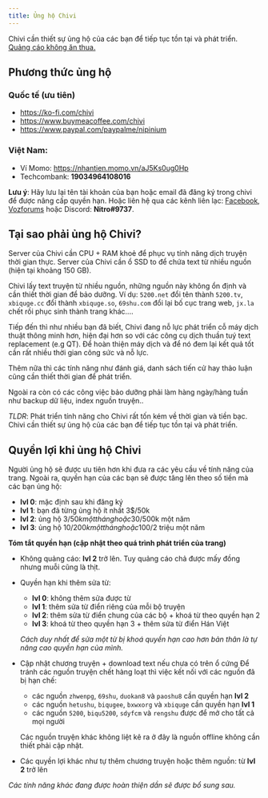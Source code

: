 ```yaml
---
title: Ủng hộ Chivi
---
```


Chivi cần thiết sự ủng hộ của các bạn để tiếp tục tồn tại và phát triển. <a href="/imgs/revenue.png" rel="external">Quảng cáo không ăn thua.</a>

## Phương thức ủng hộ

### Quốc tế (ưu tiên)

- https://ko-fi.com/chivi
- https://www.buymeacoffee.com/chivi
- https://www.paypal.com/paypalme/nipinium

### Việt Nam:

- Ví Momo: https://nhantien.momo.vn/aJ5Ks0ug0Hp
- Techcombank: **19034964108016**

**Lưu ý**: Hãy lưu lại tên tài khoản của bạn hoặc email đã đăng ký trong chivi để được nâng cấp quyền hạn.
Hoặc liên hệ qua các kênh liên lạc: [Facebook](https://www.facebook.com/chivi.app), [Vozforums](https://voz.vn/conversations/add?to=Nipin) hoặc Discord: **Nitro#9737**.

## Tại sao phải ủng hộ Chivi?

Server của Chivi cần CPU + RAM khoẻ để phục vụ tính năng dịch truyện thời gian thực.
Server của Chivi cần ổ SSD to để chứa text từ nhiều nguồn (hiện tại khoảng 150 GB).

Chivi lấy text truyện từ nhiều nguồn, những nguồn này không ổn định và cần thiết thời gian để bảo dưỡng.
Ví dụ: `5200.net` đổi tên thành `5200.tv`, `xbiquge.cc` đổi thành `xbiquge.so`, `69shu.com` đổi lại bố cục trang web, `jx.la` chết rồi phục sinh thành trang khác....

Tiếp đến thì như nhiều bạn đã biết, Chivi đang nỗ lực phát triển cỗ máy dịch thuật thông minh hơn, hiện đại hơn so với các công cụ dịch thuần tuý text replacement (e.g QT).
Để hoàn thiện máy dịch và để nó đem lại kết quả tốt cần rất nhiều thời gian công sức và nỗ lực.

Thêm nữa thì các tính năng như đánh giá, danh sách tiến cử hay thảo luận cũng cần thiết thời gian để phát triển.

Ngoài ra còn có các công việc bảo dưỡng phải làm hàng ngày/hàng tuần như backup dữ liệu, index nguồn truyện..

_TLDR_: Phát triển tính năng cho Chivi rất tốn kém về thời gian và tiền bạc. Chivi cần thiết sự ủng hộ của các bạn để tiếp tục tồn tại và phát triển.

## Quyền lợi khi ủng hộ Chivi

Người ủng hộ sẽ được ưu tiên hơn khi đưa ra các yêu cầu về tính năng của trang.
Ngoài ra, quyền hạn của các bạn sẽ được tăng lên theo số tiền mà các bạn ủng hộ:

- **lvl 0**: mặc định sau khi đăng ký
- **lvl 1**: bạn đã từng ủng hộ ít nhất 3$/50k
- **lvl 2**: ủng hộ 3$/50k một tháng hoặc 30$/500k một năm
- **lvl 3**: ủng hộ 10$/200k một tháng hoặc 100$/2 triệu một năm

**Tóm tắt quyền hạn (cập nhật theo quá trình phát triển của trang)**

- Không quảng cáo: **lvl 2** trở lên.
  Tuy quảng cáo chả được mấy đồng nhưng muỗi cũng là thịt.

- Quyền hạn khi thêm sửa từ:

  - **lvl 0**: không thêm sửa được từ
  - **lvl 1**: thêm sửa từ điển riêng của mỗi bộ truyện
  - **lvl 2**: thêm sửa từ điển chung của các bộ + khoá từ theo quyền hạn 2
  - **lvl 3**: khoá từ theo quyền hạn 3 + thêm sửa từ điển Hán Việt

  _Cách duy nhất để sửa một từ bị khoá quyền hạn cao hơn bản thân là tự nâng cao quyền hạn của mình._

- Cập nhật chương truyện + download text nếu chưa có trên ổ cứng
  Để tránh các nguồn truyện chết hàng loạt thì việc kết nối với các nguồn đã bị hạn chế:

  - các nguồn `zhwenpg`, `69shu`, `duokan8` và `paoshu8` cần quyền hạn **lvl 2**
  - các nguồn `hetushu`, `biqugee`, `bxwxorg` và `xbiquge` cần quyền hạn **lvl 1**
  - các nguồn `5200`, `biqu5200`, `sdyfcm` và `rengshu` được để mở cho tất cả mọi người

  Các nguồn truyện khác không liệt kê ra ở đây là nguồn offline không cần thiết phải cập nhật.

- Các quyền lợi khác như tự thêm chương truyện hoặc thêm nguồn: từ **lvl 2** trở lên

_Các tính năng khác đang được hoàn thiện dần sẽ được bổ sung sau._
